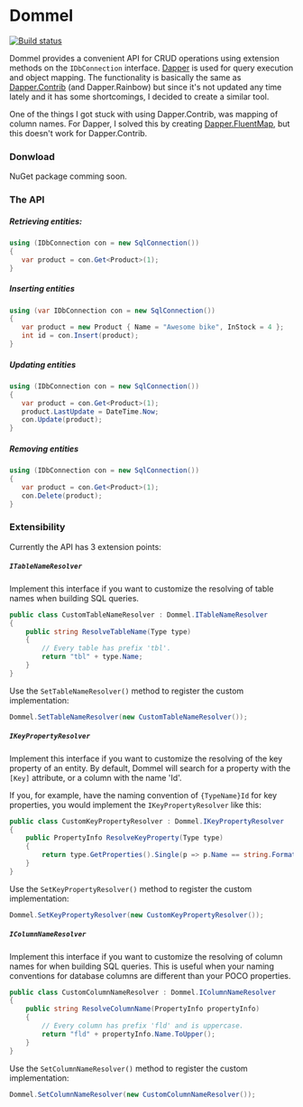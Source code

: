 Dommel
======
[![Build status](https://ci.appveyor.com/api/projects/status/kynsbfu97f9s5bj7)](https://ci.appveyor.com/project/HenkMollema/dommel)

Dommel provides a convenient API for CRUD operations using extension methods on the `IDbConnection` interface. [Dapper](https://github.com/StackExchange/dapper-dot-net) is used for query execution and object mapping. The functionality is basically the same as [Dapper.Contrib](https://github.com/StackExchange/dapper-dot-net/tree/master/Dapper.Contrib) (and Dapper.Rainbow) but since it's not updated any time lately and it has some shortcomings, I decided to create a similar tool.

One of the things I got stuck with using Dapper.Contrib, was mapping of column names. For Dapper, I solved this by creating [Dapper.FluentMap](https://github.com/HenkMollema/Dapper-FluentMap), but this doesn't work for Dapper.Contrib.

### Donwload
NuGet package comming soon.

### The API

##### Retrieving entities:

```csharp
using (IDbConnection con = new SqlConnection())
{
   var product = con.Get<Product>(1);
}
```

##### Inserting entities

```csharp
using (var IDbConnection con = new SqlConnection())
{
   var product = new Product { Name = "Awesome bike", InStock = 4 };
   int id = con.Insert(product);
}
```

##### Updating entities

```csharp
using (IDbConnection con = new SqlConnection())
{
   var product = con.Get<Product>(1);
   product.LastUpdate = DateTime.Now;
   con.Update(product);
}
```

##### Removing entities

```csharp
using (IDbConnection con = new SqlConnection())
{
   var product = con.Get<Product>(1);
   con.Delete(product);
}
```

### Extensibility
Currently the API has 3 extension points:
##### `ITableNameResolver`
Implement this interface if you want to customize the resolving of table names when building SQL queries.
```csharp
public class CustomTableNameResolver : Dommel.ITableNameResolver
{
    public string ResolveTableName(Type type)
    {
        // Every table has prefix 'tbl'.
        return "tbl" + type.Name;
    }
}
```

Use the `SetTableNameResolver()` method to register the custom implementation:
```csharp
Dommel.SetTableNameResolver(new CustomTableNameResolver());
```

##### `IKeyPropertyResolver`
Implement this interface if you want to customize the resolving of the key property of an entity. By default, Dommel will search for a property with the `[Key]` attribute, or a column with the name 'Id'.

If you, for example, have the naming convention of `{TypeName}Id` for key properties, you would implement the `IKeyPropertyResolver` like this:
```csharp
public class CustomKeyPropertyResolver : Dommel.IKeyPropertyResolver
{
    public PropertyInfo ResolveKeyProperty(Type type)
    {
        return type.GetProperties().Single(p => p.Name == string.Format("{0}Id", type.Name));
    }
}
```

Use the `SetKeyPropertyResolver()` method to register the custom implementation:
```csharp
Dommel.SetKeyPropertyResolver(new CustomKeyPropertyResolver());
```

##### `IColumnNameResolver`
Implement this interface if you want to customize the resolving of column names for when building SQL queries. This is useful when your naming conventions for database columns are different than your POCO properties.

```csharp
public class CustomColumnNameResolver : Dommel.IColumnNameResolver
{
    public string ResolveColumnName(PropertyInfo propertyInfo)
    {
        // Every column has prefix 'fld' and is uppercase.
        return "fld" + propertyInfo.Name.ToUpper();
    }
}
```

Use the `SetColumnNameResolver()` method to register the custom implementation:
```csharp
Dommel.SetColumnNameResolver(new CustomColumnNameResolver());
```

